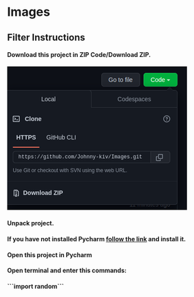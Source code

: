 <h1>Images</h1> 
<h2>Filter Instructions</h2>
<h4>Download this project in ZIP Code/Download ZIP.</h4>

![re.png](re.png)

<h4>Unpack project.</h4>

<h4>If you have not installed Pycharm <a href="https://www.jetbrains.com/pycharm/">follow the link</a> and install it.</h4>
<h4>Open this project in Pycharm</h4>
<h4>Open terminal and enter this commands:<h4>
```import random```